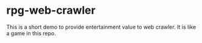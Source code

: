 # rpg-web-crawler
This is a short demo to provide entertainment value to web crawler. It is like a game in this repo.
